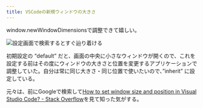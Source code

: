 ```yaml
---
title: VSCodeの新規ウィンドウの大きさ
---
```

window.newWindowDimensionsで調整できて嬉しい。

![](https://lh3.googleusercontent.com/docs/ADP-6oH-fbVtIAdHDuqe4OPYhiJ-V6BB0ceZ8P5SGTCz6JUUFKF7qGOnvSlAO83_tcZNgwizAFblx0mInFmW_t4htFsOQqazlcc2F_gw97VkhdligbgzEhWFgKoqF75oZ_SGGJE3U7AHjFRjNx1HeajjZM27UNlb8BTw3S7UfH2myNZ0ZW7Q_1ei7S5jxuuAvNZGl3jL7QsJ3lGwXZymRKGZWoAcl9FQ2ZPHECTywaljpvxTcvSxJceLNQGKWs_K9W7Tpc2HxhPe20sDi9OGOKlSkod7mXUfc4E1WKJ82h_QJT6jyiV_s_s0OybST9YQni-_dmp7SSUM_SN73c0urStQKRWT8_xDfsbFQkd1gDNr2hA1DJqtf5tLFHe94bm7l1DxH2hEwZmTv0mU4RWiaW1NGHE1THuSy2DD1I2heNBuqnaflziAU3rqqHO9Y3-08lKvvAqDOUwBSTSNglVx6NTmLAOfzfIW-B3QupT_VvZ9PI8xIYFmodPThls2rrGKWkaBy8swACMvgcTsGhj-4x2avWvPIfJyvrx0X_rNigFnapMQNm5J0yxC_eyhGNPOBxqF_G4kV2zYe7gsrK5qfgRZjYvV3xx0doLWEwvE2lxyHAiWyVXRrcqYVcxQUeSlsC0xtW0Axbb9YAxdHcHNQxGvaUwLUtDJmePfWURSPpXkH5Npai3X5ZupSvrdvdVCeKgsk7P4SBcANtHZYuNkRAuQHTe1JO9Dm3kchJC3uFq9dtkj2cFgEaU2eosLFDmkuDUy5vpkG0AG0zSdlr0RjB537l5_6l9e8ie6PjOgviv04WO41P47bYowYWK79zkIGl7LsUO57s8ITCkL0HTU8IXk4CCXEtOmVje5FVLW4rOS9eKgTePLdhZXAupBdYIkj5ESwwB2NkfZCb3rZdS-VSfu6yHhW00KXna8orhR55-CWt7RG60il8wyk1QozG1-Rlf83rKejePzEiol3zrOTdJQeU8ENiVe3VCbr31IU-ncZujE0jC71T6Rhuey3ExYNqPPiUKmCVIqsUSFFmMEF-BFkXylWYQXoEdiUZG6wnjD-6i5ODm-ASuxe6TVNDuIBu8_wS9VSYAf8lm2KdAXUHBI3Eyc01SbPFWcNkMOsbxNRQ-gZLepj_YIXSulbw8QIMmmwvCp3WKdPlzVOUMGfQCZ3W6JNFczQtlGAg8xMtIJMqrAxZr1n7uTo7A4Ot916EBUDoC0WB3Z86Id4OEVB4WnWXiJYLosA-lgd_Bfcnk98MwV4qAiVg "設定画面で検索するとすぐ辿り着ける")

初期設定の “default” だと、画面の中央に小さなウィンドウが開くので、これを設定する前はその度にウィンドウの大きさと位置を変更するアプリケーションで調整していた。自分は常に同じ大きさ・同じ位置で使いたいので、”inherit” に設定している。

元々は、前にGoogleで検索して[How to set window size and position in Visual Studio Code? - Stack Overflow](https://stackoverflow.com/questions/44412233/how-to-set-window-size-and-position-in-visual-studio-code)を見て知った気がする。
